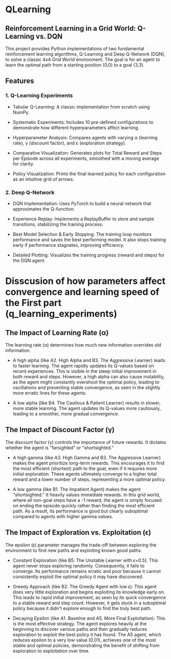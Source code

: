 # QLearning

## Reinforcement Learning in a Grid World: Q-Learning vs. DQN

This project provides Python implementations of two fundamental reinforcement learning algorithms, Q-Learning and Deep Q-Network (DQN), to solve a classic 4x4 Grid World environment. The goal is for an agent to learn the optimal path from a starting position (0,0) to a goal (3,3).

## Features
### 1. Q-Learning Experiments 
- Tabular Q-Learning: A classic implementation from scratch using NumPy.

- Systematic Experiments: Includes 10 pre-defined configurations to demonstrate how different hyperparameters affect learning.

- Hyperparameter Analysis: Compares agents with varying α (learning rate), γ (discount factor), and ε (exploration strategy).

- Comparative Visualization: Generates plots for Total Reward and Steps per Episode across all experiments, smoothed with a moving average for clarity.

- Policy Visualization: Prints the final learned policy for each configuration as an intuitive grid of arrows.

### 2. Deep Q-Network 
- DQN Implementation: Uses PyTorch to build a neural network that approximates the Q-function.

- Experience Replay: Implements a ReplayBuffer to store and sample transitions, stabilizing the training process.

- Best Model Selection & Early Stopping: The training loop monitors performance and saves the best-performing model. It also stops training early if performance stagnates, improving efficiency.

- Detailed Plotting: Visualizes the training progress (reward and steps) for the DQN agent.

# Disscusion of how parameters affect convergence and learning speed of the First part  (q_learning_experiments)

## The Impact of Learning Rate (α)
The learning rate (α) determines how much new information overrides old information.

- A high alpha (like A2. High Alpha and B3. The Aggressive Learner) leads to faster learning. The agent rapidly updates its Q-values based on recent experiences. This is visible in the steep initial improvement in both reward and steps. However, a high alpha can also cause instability, as the agent might constantly overshoot the optimal policy, leading to oscillations and preventing stable convergence, as seen in the slightly more erratic lines for these agents.

- A low alpha (like B4. The Cautious & Patient Learner) results in slower, more stable learning. The agent updates its Q-values more cautiously, leading to a smoother, more gradual convergence.

## The Impact of Discount Factor (γ)
The discount factor (γ) controls the importance of future rewards. It dictates whether the agent is "farsighted" or "shortsighted."

- A high gamma (like A3. High Gamma and B3. The Aggressive Learner) makes the agent prioritize long-term rewards. This encourages it to find the most efficient (shortest) path to the goal, even if it requires more initial exploration. These agents ultimately converge to a higher total reward and a lower number of steps, representing a more optimal policy.

- A low gamma (like B1. The Impatient Agent) makes the agent "shortsighted." It heavily values immediate rewards. In this grid world, where all non-goal steps have a -1 reward, the agent is simply focused on ending the episode quickly rather than finding the most efficient path. As a result, its performance is good but clearly suboptimal compared to agents with higher gamma values.

## The Impact of Exploration vs. Exploitation (ϵ)
The epsilon (ϵ) parameter manages the trade-off between exploring the environment to find new paths and exploiting known good paths.

- Constant Exploration (like B5. The Unstable Learner with ϵ=0.5): This agent never stops exploring randomly. Consequently, it fails to converge. Its performance remains erratic and poor because it cannot consistently exploit the optimal policy it may have discovered.

- Greedy Approach (like B2. The Greedy Agent with low ϵ): This agent does very little exploration and begins exploiting its knowledge early on. This leads to rapid initial improvement, as seen by its quick convergence to a stable reward and step count. However, it gets stuck in a suboptimal policy because it didn't explore enough to find the truly best path.

- Decaying Epsilon (like A1. Baseline and A5. More Final Exploitation): This is the most effective strategy. The agent explores heavily at the beginning to discover various paths and then gradually reduces exploration to exploit the best policy it has found. The A5 agent, which reduces epsilon to a very low value (0.01), achieves one of the most stable and optimal policies, demonstrating the benefit of shifting from exploration to exploitation over time.

